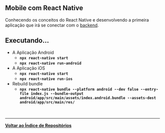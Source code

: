 ## Mobile com React Native
Conhecendo os conceitos do React Native e desenvolvendo a primeira aplicação que irá se conectar com o [backend](https://github.com/salescamila/gostack-02.desafio_02_conceitos_node).

## Executando...

- A Aplicação Android
  * <b>`npx react-native start`
  * `npx react-native run-android` </b>
- A Aplicação iOS
  * <b>`npx react-native start`
  * `npx react-native run-ios` </b>
- Rebuild bundle
  - <b>`npx react-native bundle --platform android --dev false --entry-file index.js --bundle-output android/app/src/main/assets/index.android.bundle --assets-dest android/app/src/main/res/`</b>
  
<br/>

---
<b>[Voltar ao Índice de Repositórios](https://github.com/salescamila/gostack)</b>
